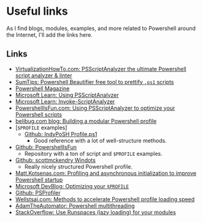 # Useful links <!-- omit in toc -->

As I find blogs, modules, examples, and more related to Powershell around the Internet, I'll add the links here.

## Links

- [VirtualizationHowTo.com: PSScriptAnalyzer the ultimate Powershell script analyzer & linter](https://www.virtualizationhowto.com/2024/03/psscriptanalyzer-the-ultimate-powershell-script-analyzer-and-linter/)
- [SumTips: Powershell Beautifier free tool to prettify `.ps1` scripts](https://sumtips.com/software/powershell-beautifier-free-tool-to-pretty-print-ps1-script-files/)
- [Powershell Magazine](https://powershellmagazine.com)
- [Microsoft Learn: Using PSScriptAnalyzer](https://learn.microsoft.com/en-us/powershell/utility-modules/psscriptanalyzer/using-scriptanalyzer?view=ps-modules)
- [Microsoft Learn: Invoke-ScriptAnalyzer](https://learn.microsoft.com/en-us/powershell/module/psscriptanalyzer/invoke-scriptanalyzer?view=ps-modules)
- [PowershellIsFun.com: Using PSScriptAnalyzer to optimize your Powershell scripts](https://powershellisfun.com/2022/10/17/using-psscriptanalyzer-to-optimize-your-powershell-scripts/)
- [belibug.com blog: Building a modular Powershell profile](https://blog.belibug.com/post/ps-profile-01/)
- [`$PROFILE` examples]
  - [Github: IndyPoSH Profile.ps1](https://github.com/dsolodow/IndyPoSH/blob/master/Profile.ps1)
    - Good reference with a lot of well-structure methods.
- [Github: PowershellIsFun](https://github.com/HarmVeenstra/Powershellisfun/tree/main)
  - Repository with a ton of script and `$PROFILE` examples.
- [Github: scottmckendry Windots](https://github.com/scottmckendry/Windots)
  - Really nicely structured Powershell profile.
- [Matt.Kotsenas.com: Profiling and asynchronous initialization to improve Powershell startup](https://matt.kotsenas.com/posts/pwsh-profiling-async-startup)
- [Microsoft DevBlog: Optimizing your `$PROFILE`](https://devblogs.microsoft.com/powershell/optimizing-your-profile/)
- [Github: PSProfiler](https://github.com/IISResetMe/PSProfiler)
- [Wellstsai.com: Methods to accelerate Powershell profile loading speed](https://wellstsai.com/en/post/slow-powershell-profile-loading/)
- [AdamTheAutomator: Powershell multithreading](https://adamtheautomator.com/powershell-multithreading/)
- [StackOverflow: Use Runspaces (lazy loading) for your modules](https://stackoverflow.com/a/77227195)
